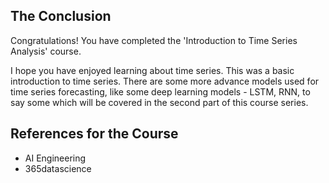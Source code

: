 ## The Conclusion

Congratulations! You have completed the 'Introduction
to Time Series Analysis' course.

I hope you have enjoyed learning about time series. This
was a basic introduction to time series. There are some more
advance models used for time series forecasting, like some
deep learning models - LSTM, RNN, to say some which will
be covered in the second part of this course series.

## References for the Course

* AI Engineering
* 365datascience